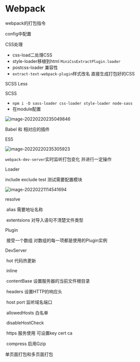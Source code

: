 # Webpack

webpack的打包指令 

config中配置

CSS处理

- css-load二处理CSS
- style-loader移植到html `MiniCssExtractPlugin.loader`
- postcss-loader 兼容性
- `extract-text-webpack-plugin`样式改名 直接生成打包好的CSS

SCSS Less

SCSS

- `npm i -D sass-loader css-loader style-loader node-sass`
- 在module配置

![image-20220220235049846](C:\Users\pc\AppData\Roaming\Typora\typora-user-images\image-20220220235049846.png)

Babel 和 相对应的插件

ES5

![image-20220220235305923](C:\Users\pc\AppData\Roaming\Typora\typora-user-images\image-20220220235305923.png)

`webpack-dev-server`实时监听打包变化 并进行一定操作



Loader

include exclude test 测试需要配置模块

![image-20220221114541694](C:\Users\pc\AppData\Roaming\Typora\typora-user-images\image-20220221114541694.png)

resolve

​	alias 需要地址名称 

​	extentsions 对导入语句不清楚文件类型

Plugin

​	接受一个数组 对数组的每一项都是使用的Plugin实例

DevServer

​	hot 代码热更新

​	inline

​	contentBase 设置服务器的当前文件根目录

​	headers 设置HTTP的响应头

​	host port 监听域名端口

​	allowedHosts 白名单

​	disableHostCheck

​	https 服务使用 可设置key cert ca

​	compress 启用Gzip

单页面打包和多页面打包
